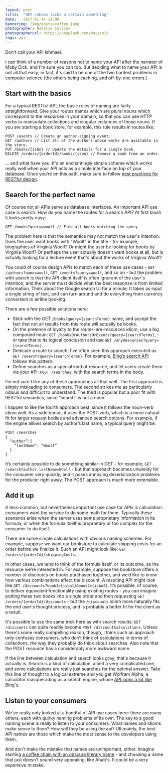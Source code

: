 ```yaml
---
layout: post
title:  "GET /ahabs lacks a certain something"
date:   2017-01-14 11:00
bannerimg: /img/posts/coffee.jpeg
photographer: Natalie Collins
photographerurl: https://unsplash.com/@missnjc
tags: api
---
```



Don't call your API Ishmael.

I can think of a number of reasons not to name your API after the narrator of Moby Dick, and I'm sure you can too. But deciding what to name your API is not all that easy; in fact, it's said to be one of the two hardest problems in computer science (the others being caching, and off-by-one errors.)

## Start with the basics

For a typical RESTful API, the basic rules of naming are fairly straightforward. Give your routes names which are plural nouns which correspond to the resources in your domain, so that you can use HTTP verbs to manipulate collections and singular instances of those nouns. If you are starting a book store, for example, this rule results in routes like:

```
POST /events // Create an author-signing event.
GET /authors // List all of the authors whose works are available in the store.
PUT /books/{isbn} // Update the details for a single book.
DELETE /orders/{orderId}/books/{isbn} // Remove a book from an order.
```

... and what have you. It's an enchantingly simple scheme which works really well when your API acts as a simple interface on top of your database. Once you’re on this path, make sure to follow [best practices for RESTful design](http://blog.mwaysolutions.com/2014/06/05/10-best-practices-for-better-restful-api/).

## Search for the perfect name

Of course not all APIs serve as database interfaces. An important API use case is search. How do you name the routes for a search API? At first blush it looks pretty easy:

```
GET /books?query=woolf // Find all books matching the query
```

The problem here is that the semantics may not match the user's intention. Does the user want books with "Woolf" in the title - for example, biographies of Virginia Woolf? Or might the user be looking for books by Virginia Woolf? Or perhaps the user actually doesn't want books at all, but is actually looking for a lecture event that's about the works of Virginia Woolf?

You could of course design APIs to match each of these use cases - `GET /authors?name=woolf`, `GET /events?query=woolf`, and so on - but the problem with search is that the API client itself is often ignorant of the user's intention, and the server must decide what the best response is from limited information. Think about the Google search UI for a minute. It takes as input a single string of text, and can turn around and do everything from currency conversion to airline booking.

There are a few possible solutions here:

* Stick with the GET `/books?query={searchTerms}` name, and accept the fact that not all results from this route will actually be books.
* On the pretense of loyalty to the routes-are-resources idiom, use a big compound noun: `GET /booksOrAuthorsOrEvents?query={searchTerms}`, - or take that to its logical conclusion and use `GET /anyResources?query={searchTerms}`.
* Dedicate a route to search; I've often seen this approach executed as `GET /search?query={searchTerms}`. For example, [Bing’s search API](https://msdn.microsoft.com/en-us/library/mt711415.aspx) follows this pattern.
* Define searches as a special kind of resource, and let users create them via your API: `POST /searches`, with the search terms in the body.

I’m not sure I like any of these approaches all that well. The first approach is simply misleading to consumers. The second strikes me as particularly odious and difficult to understand. The third is popular but a poor fit with RESTful semantics, since “search” is not a noun.

I happen to like the fourth approach best, since it follows the noun-verb idiom well. As a side bonus, it uses the POST verb, which is a more natural fit for larger request bodies and advanced search options. For example, if the engine allows search by author’s last name, a typical query might be:

```
POST /searches
{
  “author”:{
    “lastName”: “Woolf”
  }
}
```

It’s certainly possible to do something similar in GET - for example, `GET /search?author.lastName=Woolf` - but that approach becomes unwieldy for the consumer very quickly, and it poses annoying deserialization problems for the producer right away. The POST approach is much more extensible.

## Add it up

A less-common, but nevertheless important use case for APIs is calculation: consumers want the service to do some math for them. Typically these scenarios arise when the server uses some proprietary information in its formula, or when the formula itself is proprietary or too complex for the consumer to do itself.

There are some simple calculations with obvious naming schemes. For example, suppose we want our bookstore to calculate shipping costs for an order before we finalize it. Such an API might look like: `GET /orders/{orderId}/shippingCosts`.

In other cases, we tend to think of the formula itself, or its outcome, as the resource we’re interested in. For example, suppose the bookstore offers a number of discounts on books purchased together, and we’d like to know how various combinations affect the discount. A resulting API might look like `GET /discounts?book1={isbn1}&book2={isbn2}`. It’s possible, of course, to deliver equivalent functionality using existing routes - you can imagine putting these two books into a single order and then requesting `GET /orders/{orderId}/discounts` - but the `/discounts` idiom more naturally fits the end user's thought process, and is probably a better fit for the client as a result.

It's possible to use the same trick here as with search results: `GET /discounts` can quite readily become `POST /discountCalculations`. Unless there's some really compelling reason, though, I think such an approach only confuses consumers, who don’t think of calculations in terms of collections, the way they probably do think about searches. Also note that the POST resource has a considerably more awkward name.

If the line between calculation and search looks gray, that's because it actually is. Search is a kind of calculation, albeit a very complicated one, and some calculations are really just searches for the optimal answer. Take this line of thought to a logical extreme and you get Wolfram Alpha, a calculator masquerading as a search engine, whose [API looks a lot like Bing's](http://products.wolframalpha.com/simple-api/documentation/).

## Listen to your consumers

We've really only looked at a handful of API use cases here: there are many others, each with quirky naming problems of its own. The key to a good naming scene is really to listen to your consumers. What names and idioms make sense to them? How will they be using the api? Ultimately, the best API names are those which make the most sense to the developers using them.

And don't make the mistake that names are unimportant, either. Imagine starting [a coffee chain with an obscure literary name](www.culinarylore.com/food-history:how-did-starbucks-coffee-get-its-name) - and choosing a name that just doesn't sound very appealing, like Ahab's. It could be a very expensive mistake.